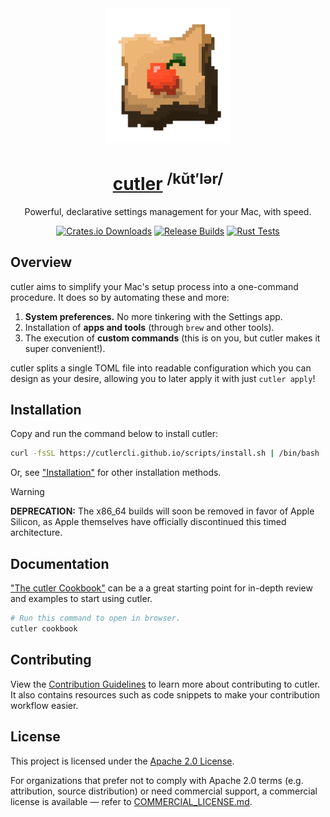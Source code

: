 <!-- SPDX-License-Identifier: Apache-2.0 -->

<div align="center">

<img src="assets/logo.png" width="200px">

# <a href="https://cutlercli.github.io/">cutler</a> <sup>/kŭt′lər/</sup>

Powerful, declarative settings management for your Mac, with speed.

[![Crates.io Downloads](https://img.shields.io/crates/d/cutler?style=social&logo=Rust)](https://crates.io/crates/cutler)
[![Release Builds](https://github.com/cutlerCLI/cutler/actions/workflows/release.yml/badge.svg)](https://github.com/cutlerCLI/cutler/actions/workflows/release.yml)
[![Rust Tests](https://github.com/cutlerCLI/cutler/actions/workflows/tests.yml/badge.svg)](https://github.com/cutlerCLI/cutler/actions/workflows/tests.yml)

</div>

## Overview

cutler aims to simplify your Mac's setup process into a one-command procedure. It does so by automating these and more:

1. **System preferences.** No more tinkering with the Settings app.
2. Installation of **apps and tools** (through `brew` and other tools).
3. The execution of **custom commands** (this is on you, but cutler makes it super convenient!).

cutler splits a single TOML file into readable configuration which you can design as your desire, allowing you to
later apply it with just `cutler apply`!

## Installation

Copy and run the command below to install cutler:

```bash
curl -fsSL https://cutlercli.github.io/scripts/install.sh | /bin/bash
```

Or, see ["Installation"](https://cutlercli.github.io/cookbook/installation/installation-methods.html) for other installation methods.

> [!WARNING]
> **DEPRECATION:** The x86_64 builds will soon be removed in favor of Apple Silicon, as Apple themselves have officially discontinued this timed architecture.

## Documentation

["The cutler Cookbook"](https://cutlercli.github.io/cookbook) can be a a great starting point for in-depth review and examples to start using cutler.

```bash
# Run this command to open in browser.
cutler cookbook
```

## Contributing

View the [Contribution Guidelines](https://cutlercli.github.io/cookbook/guidelines/contributing.html) to learn more about contributing to cutler. It also contains resources such as code snippets to make your contribution workflow easier.

## License

This project is licensed under the [Apache 2.0 License](https://github.com/cutlerCLI/cutler/blob/master/LICENSE.md).

For organizations that prefer not to comply with Apache 2.0 terms
(e.g. attribution, source distribution) or need commercial support,
a commercial license is available — refer to [COMMERCIAL_LICENSE.md](https://github.com/cutlerCLI/cutler/blob/master/COMMERCIAL_LICENSE.md).
